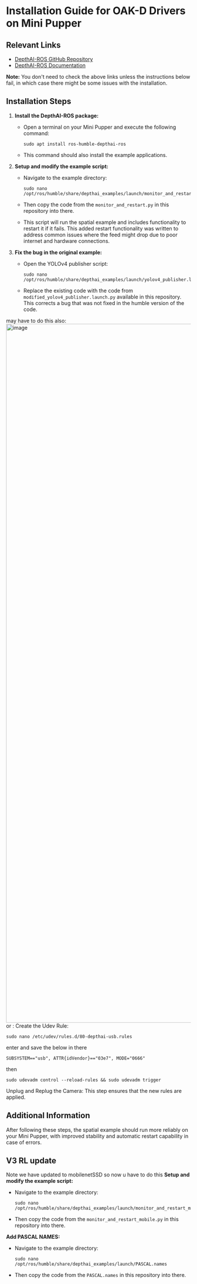 
# Installation Guide for OAK-D Drivers on Mini Pupper

## Relevant Links
- [DepthAI-ROS GitHub Repository](https://github.com/luxonis/depthai-ros?tab=readme-ov-file)
- [DepthAI-ROS Documentation](https://docs-beta.luxonis.com/software/ros/depthai-ros/intro/)

**Note:** You don't need to check the above links unless the instructions below fail, in which case there might be some issues with the installation.

## Installation Steps

1. **Install the DepthAI-ROS package:**
   - Open a terminal on your Mini Pupper and execute the following command:
     ```
     sudo apt install ros-humble-depthai-ros
     ```
   - This command should also install the example applications.

2. **Setup and modify the example script:**
   - Navigate to the example directory:
     ```
     sudo nano /opt/ros/humble/share/depthai_examples/launch/monitor_and_restart.py
     ```
   - Then copy the code from the `monitor_and_restart.py` in this repository into there.

   - This script will run the spatial example and includes functionality to restart it if it fails. This added restart functionality was written to address common issues where the feed might drop due to poor internet and hardware connections.

3. **Fix the bug in the original example:**
   - Open the YOLOv4 publisher script:
     ```
     sudo nano /opt/ros/humble/share/depthai_examples/launch/yolov4_publisher.launch.py
     ```
   - Replace the existing code with the code from `modified_yolov4_publisher.launch.py` available in this repository. This corrects a bug that was not fixed in the humble version of the code.

may have to do this also: <img width="1902" alt="image" src="https://github.com/BarrettBytes/QuadropedRobotHonoursProject/assets/131525111/435f3d9b-c713-4600-a963-78190c7ec8fa">
or : Create the Udev Rule:

   ```
sudo nano /etc/udev/rules.d/80-depthai-usb.rules
   ```
 enter and save the below in there
   ```
SUBSYSTEM=="usb", ATTR{idVendor}=="03e7", MODE="0666"
   ```
then
   ```
sudo udevadm control --reload-rules && sudo udevadm trigger
   ```
Unplug and Replug the Camera:
This step ensures that the new rules are applied.

## Additional Information

After following these steps, the spatial example should run more reliably on your Mini Pupper, with improved stability and automatic restart capability in case of errors.

## V3 RL update

Note we have updated to mobilenetSSD so now u have to do this
 **Setup and modify the example script:**
   - Navigate to the example directory:
     ```
     sudo nano /opt/ros/humble/share/depthai_examples/launch/monitor_and_restart_mobile.py
     ```
   - Then copy the code from the `monitor_and_restart_mobile.py` in this repository into there.

**Add PASCAL NAMES:**
   - Navigate to the example directory:
     ```
     sudo nano /opt/ros/humble/share/depthai_examples/launch/PASCAL.names
     ```
   - Then copy the code from the `PASCAL.names` in this repository into there.


